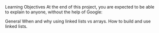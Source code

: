 Learning Objectives
At the end of this project, you are expected to be able to explain to anyone, without the help of Google:

General
When and why using linked lists vs arrays.
How to build and use linked lists.
